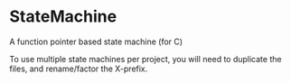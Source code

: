 # StateMachine
A function pointer based state machine (for C)

To use multiple state machines per project, you will need to duplicate the files, and rename/factor the X-prefix.
